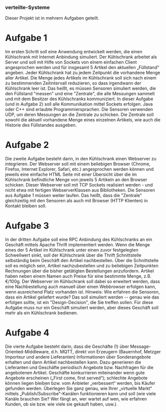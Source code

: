 ### verteilte-Systeme

Dieser Projekt ist in mehrern Aufgaben geteilt.

# Aufgabe 1

Im ersten Schritt soll eine Anwendung entwickelt werden, die einen Kühlschrank mit Internet
Anbindung simuliert. Der Kühlschrank arbeitet als Server und soll mit Hilfe von Sockets von einem
einfachen Client angesprochen werden und für insgesamt 5 Artikel den aktuellen „Füllstand“
angeben. Jeder Kühlschrank hat zu jedem Zeitpunkt die vorhandene Menge aller Artikel. Die
Menge jedes Artikels im Kühlschrank soll sich nach einem zu bestimmenden Zeitintervall
reduzieren, so dass irgendwann der Kühlschrank leer ist. Das heißt, es müssen Sensoren simuliert
werden, die den Füllstand "messen" und eine "Zentrale", die alle Messungen sammelt und mit dem
Besitzer des Kühlschranks kommuniziert.
In dieser Aufgabe (und in Aufgabe 2) soll alle Kommunikation mittel Sockets erfolgen. Java oder
C++ sind erlaubte Programmiersprachen.
Die Sensoren verwenden UDP, um deren Messungen an die Zentrale zu schicken. Die Zentrale soll
sowohl die aktuell vorhandene Menge eines einzelnen Artikels, wie auch die Historie des
Füllstandes ausgeben.

# Aufgabe 2

Die zweite Aufgabe besteht darin, in den Kühlschrank einen Webserver zu integrieren. Der
Webserver soll mit einem beliebigen Browser (Chrome, Firefox, Internet Explorer, Safari, etc.)
angesprochen werden können und jeweils eine einfache HTML Seite mit einer Übersicht über die
im Kühlschrank befindliche Menge von jeweils 5 Artikeln an den Browser schicken.
Dieser Webserver soll mit TCP Sockets realisiert werden - und nicht etwa mit fertigen WebserverKlassen
aus Bibliotheken.
Die Sensoren aus Aufgabe 1 müssen weiter laufen. Das heißt, dass die "Zentrale" gleichzeitig mit
den Sensoren als auch mit Browser (HTTP Klienten) in Kontakt bleiben soll.

# Aufgabe 3

In der dritten Aufgabe soll eine RPC Anbindung des Kühlschranks an ein Geschäft mittels Apache
Thrift implementiert werden. Wenn die Menge eines der 5 Artikel im Kühlschrank unter einen
zuvor festgelegten Schwellwert sinkt, soll der Kühlschrank über die Thrift Schnittstelle selbständig
beim Geschäft den Artikel nachbestellen. Über die Schnittstelle soll es möglich sein, Artikel
nachzubestellen und zu beliebigen Zeitpunkten Rechnungen über die bisher getätigten Bestellungen
anzufordern. Artikel haben neben einem Namen auch Preise für eine bestimmte Menge, z.B.
€/100g. Der Webserver im Kühlschrank soll dabei so erweitert werden, dass eine Nachbestellung
auch manuell über einen Webbrowser erfolgen kann, wenn ausreichend Platz vorhanden ist.
Hinweis: Wie erfahren die Sensoren, dass ein Artikel geliefert wurde? Das soll simuliert werden --
genau wie das erfolgen sollte, ist ein "Design-Decision", die Sie treffen sollen.
Für diese Aufgabe muss nur ein Geschäft simuliert werden, aber dieses Geschäft soll mehr als ein
Kühlschrank bedienen.

# Aufgabe 4

Die vierte Aufgabe besteht darin, dass die Geschäfte (!) über Message-Oriented-Middleware, d.h.
MQTT, direkt von Erzeugern (Bauernhof, Metzger Importeur und andere Lieferanten)
Informationen über Sonderangebote erhalten und dann Artikel nachbestellen kann. Dazu generieren
die Lieferanten und Geschäfte periodisch Angebote bzw. Nachfragen für die angebotenen Artikel.
Geschäfte konkurrieren miteinander wenn gute Angebote erscheinen („First come, first served“);
schlechte Angebote können liegen bleiben bzw. vom Anbieter „verbessert“ werden, bis Käufer
gefunden werden. Überlegen Sie ganz genau, wie Ihrer „virtuelle Markt“ mittels
„Publish/Subscribe“-Kanälen funktionieren kann und soll (wie viele Kanäle brauchen Sie? Wer
fängt an, wer wartet auf wen, wie erfahren Kunden, ob sie bzw. wie viele sie gekauft haben, usw.).

